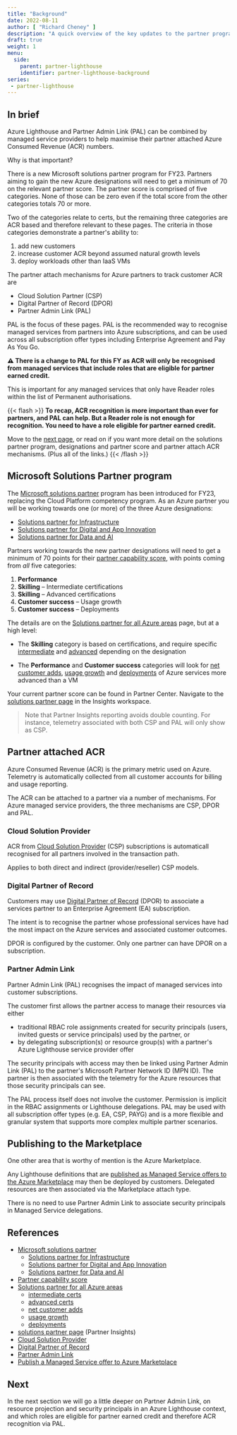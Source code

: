 ```yaml
---
title: "Background"
date: 2022-08-11
author: [ "Richard Cheney" ]
description: "A quick overview of the key updates to the partner program for FY23 and ACR based criteria within the partner score."
draft: true
weight: 1
menu:
  side:
    parent: partner-lighthouse
    identifier: partner-lighthouse-background
series:
 - partner-lighthouse
---
```


## In brief

Azure Lighthouse and Partner Admin Link (PAL) can be combined by managed service providers to help maximise their partner attached Azure Consumed Revenue (ACR) numbers.

Why is that important?

There is a new Microsoft solutions partner program for FY23. Partners aiming to gain the new Azure designations will need to get a minimum of 70 on the relevant partner score. The partner score is comprised of five categories. None of those can be zero even if the total score from the other categories totals 70 or more.

Two of the categories relate to certs, but the remaining three categories are ACR based and therefore relevant to these pages. The criteria in those categories demonstrate a partner's ability to:

1. add new customers
1. increase customer ACR beyond assumed natural growth levels
1. deploy workloads other than IaaS VMs

The partner attach mechanisms for Azure partners to track customer ACR are

* Cloud Solution Partner (CSP)
* Digital Partner of Record (DPOR)
* Partner Admin Link (PAL)

PAL is the focus of these pages. PAL is the recommended way to recognise managed services from partners into Azure subscriptions, and can be used across all subscription offer types including Enterprise Agreement and Pay As You Go.

**⚠️ There is a change to PAL for this FY as ACR will only be recognised from managed services that include roles that are eligible for partner earned credit.**

This is important for any managed services that only have Reader roles within the list of Permanent authorisations.

{{< flash >}}
**To recap, ACR recognition is more important than ever for partners, and PAL can help. But a Reader role is not enough for recognition. You need to have a role eligible for partner earned credit.**

Move to the [next page](../combining), or read on if you want more detail on the solutions partner program, designations and partner score and partner attach ACR mechanisms. (Plus all of the links.)
{{< /flash >}}

## Microsoft Solutions Partner program

The [Microsoft solutions partner](https://docs.microsoft.com/partner-center/introduction-to-pcs) program has been introduced for FY23, replacing the Cloud Platform competency program. As an Azure partner you will be working towards one (or more) of the three Azure designations:

* [Solutions partner for Infrastructure](https://partner.microsoft.com/training/assets/collection/solutions-partner-for-infrastructure-azure#/)
* [Solutions partner for Digital and App Innovation](https://partner.microsoft.com/training/assets/collection/solutions-partner-for-digital-and-app-innovation-azure#/)
* [Solutions partner for Data and AI](https://partner.microsoft.com/training/assets/collection/solutions-partner-for-data-and-ai-azure#/)

Partners working towards the new partner designations will need to get a minimum of 70 points for their [partner capability score](https://docs.microsoft.com/partner-center/partner-capability-score), with points coming from *all* five categories:

1. **Performance**
1. **Skilling** – Intermediate certifications
1. **Skilling** – Advanced certifications
1. **Customer success** – Usage growth
1. **Customer success** – Deployments

The details are on the [Solutions partner for all Azure areas](https://docs.microsoft.com/partner-center/solutions-partner-azure) page, but at a high level:

* The **Skilling** category is based on certifications, and require specific [intermediate](https://docs.microsoft.com/partner-center/solutions-partner-azure#intermediate-certifications) and [advanced](https://docs.microsoft.com/partner-center/solutions-partner-azure#advanced-certifications) depending on the designation

* The **Performance** and **Customer success** categories will look for [net customer adds](https://docs.microsoft.com/partner-center/solutions-partner-azure#net-customer-adds), [usage growth](https://docs.microsoft.com/partner-center/solutions-partner-azure#usage-growth) and [deployments](https://docs.microsoft.com/partner-center/solutions-partner-azure#deployments) of Azure services more advanced than a VM

Your current partner score can be found in Partner Center. Navigate to the [solutions partner page](https://partner.microsoft.com/dashboard/insights/mpninsights/solutionspartner?source=docs) in the Insights workspace.

> Note that Partner Insights reporting avoids double counting. For instance, telemetry associated with both CSP and PAL will only show as CSP.

## Partner attached ACR

Azure Consumed Revenue (ACR) is the primary metric used on Azure. Telemetry is automatically collected from all customer accounts for billing and usage reporting.

The ACR can be attached to a partner via a number of mechanisms. For Azure managed service providers, the three mechanisms are CSP, DPOR and PAL.

### Cloud Solution Provider

ACR from [Cloud Solution Provider](https://docs.microsoft.com/partner-center/csp-overview) (CSP) subscriptions is automaticall recognised for all partners involved in the transaction path.

Applies to both direct and indirect (provider/reseller) CSP models.

### Digital Partner of Record

Customers may use [Digital Partner of Record](https://docs.microsoft.com/partner-center/link-partner-id-for-azure-performance-pal-dpor#link-to-a-partner-id-with-dpor) (DPOR) to associate a services partner to an Enterprise Agreement (EA) subscription.

The intent is to recognise the partner whose professional services have had the most impact on the Azure services and associated customer outcomes.

DPOR is configured by the customer. Only one partner can have DPOR on a subscription.

### Partner Admin Link

Partner Admin Link (PAL) recognises the impact of managed services into customer subscriptions.

The customer first allows the partner access to manage their resources via either

* traditional RBAC role assignments created for security principals (users, invited guests or service principals) used by the partner, or
* by delegating subscription(s) or resource group(s) with a partner's Azure Lighthouse service provider offer

The security principals with access may then be linked using Partner Admin Link (PAL) to the partner's Microsoft Partner Network ID (MPN ID). The partner is then associated with the telemetry for the Azure resources that those security principals can see.

The PAL process itself does not involve the customer. Permission is implicit in the RBAC assignments or Lighthouse delegations. PAL may be used with all subscription offer types (e.g. EA, CSP, PAYG) and is a more flexible and granular system that supports more complex multiple partner scenarios.

## Publishing to the Marketplace

One other area that is worthy of mention is the Azure Marketplace.

Any Lighthouse definitions that are [published as Managed Service offers to the Azure Marketplace](https://docs.microsoft.com/azure/lighthouse/how-to/publish-managed-services-offers) may then be deployed by customers. Delegated resources are then associated via the Marketplace attach type.

There is no need to use Partner Admin Link to associate security principals in Managed Service delegations.

## References

* [Microsoft solutions partner](https://docs.microsoft.com/partner-center/introduction-to-pcs)
  * [Solutions partner for Infrastructure](https://partner.microsoft.com/training/assets/collection/solutions-partner-for-infrastructure-azure#/)
  * [Solutions partner for Digital and App Innovation](https://partner.microsoft.com/training/assets/collection/solutions-partner-for-digital-and-app-innovation-azure#/)
  * [Solutions partner for Data and AI](https://partner.microsoft.com/training/assets/collection/solutions-partner-for-data-and-ai-azure#/)
* [Partner capability score](https://docs.microsoft.com/partner-center/partner-capability-score)
* [Solutions partner for all Azure areas](https://docs.microsoft.com/partner-center/solutions-partner-azure)
  * [intermediate certs](https://docs.microsoft.com/partner-center/solutions-partner-azure#intermediate-certifications)
  * [advanced certs](https://docs.microsoft.com/partner-center/solutions-partner-azure#advanced-certifications)
  * [net customer adds](https://docs.microsoft.com/partner-center/solutions-partner-azure#net-customer-adds)
  * [usage growth](https://docs.microsoft.com/partner-center/solutions-partner-azure#usage-growth)
  * [deployments](https://docs.microsoft.com/partner-center/solutions-partner-azure#deployments)
* [solutions partner page](https://partner.microsoft.com/dashboard/insights/mpninsights/solutionspartner?source=docs) (Partner Insights)
* [Cloud Solution Provider](https://docs.microsoft.com/partner-center/csp-overview)
* [Digital Partner of Record](https://docs.microsoft.com/partner-center/link-partner-id-for-azure-performance-pal-dpor#link-to-a-partner-id-with-dpor)
* [Partner Admin Link](https://aka.ms/partneradminlink)
* [Publish a Managed Service offer to Azure Marketplace](https://docs.microsoft.com/azure/lighthouse/how-to/publish-managed-services-offers)

## Next

In the next section we will go a little deeper on Partner Admin Link, on resource projection and security principals in an Azure Lighthouse context, and which roles are eligible for partner earned credit and therefore ACR recognition via PAL.
